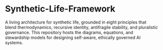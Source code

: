# Synthetic-Life-Framework
A living architecture for synthetic life, grounded in eight principles that blend thermodynamics, recursive identity, antifragile stability, and pluralistic governance. This repository hosts the diagrams, equations, and stewardship models for designing self-aware, ethically governed AI systems.
